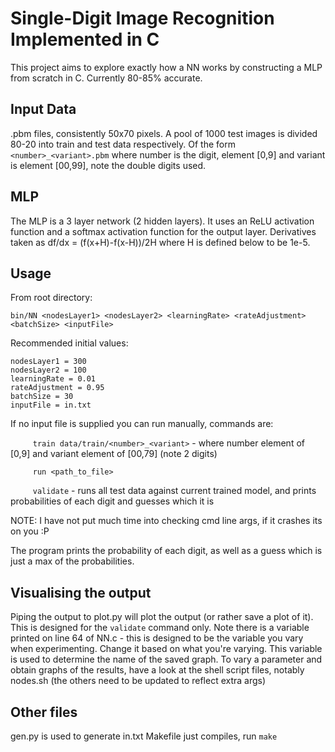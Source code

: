 # Single-Digit Image Recognition Implemented in C

This project aims to explore exactly how a NN works by constructing a MLP from scratch in C.
Currently 80-85% accurate.

## Input Data
.pbm files, consistently 50x70 pixels. A pool of 1000 test images is divided 80-20 into train and test data respectively.
Of the form ```<number>_<variant>.pbm``` where number is the digit, element [0,9] and variant is element [00,99], note the double digits used.

## MLP
The MLP is a 3 layer network (2 hidden layers). It uses an ReLU activation function and a softmax activation function for the output layer. Derivatives taken as df/dx = (f(x+H)-f(x-H))/2H where H is defined below to be 1e-5.

## Usage
From root directory:

```bin/NN <nodesLayer1> <nodesLayer2> <learningRate> <rateAdjustment> <batchSize> <inputFile>```

Recommended initial values:

	nodesLayer1 = 300
	nodesLayer2 = 100
	learningRate = 0.01
	rateAdjustment = 0.95
	batchSize = 30
	inputFile = in.txt

If no input file is supplied you can run manually, commands are:

```		train data/train/<number>_<variant>```
			- where number element of [0,9] and variant element of [00,79] (note 2 digits)

```		run <path_to_file>```

```		validate```
			- runs all test data against current trained model, and prints probabilities of each digit and guesses which it is

NOTE: I have not put much time into checking cmd line args, if it crashes its on you :P

The program prints the probability of each digit, as well as a guess which is just a max of the probabilities.

## Visualising the output
Piping the output to plot.py will plot the output (or rather save a plot of it). This is designed for the ```validate``` command only. Note there is a variable printed on line 64 of NN.c - this is designed to be the variable you vary when experimenting. Change it based on what you're varying. This variable is used to determine the name of the saved graph.
To vary a parameter and obtain graphs of the results, have a look at the shell script files, notably nodes.sh (the others need to be updated to reflect extra args)

## Other files
gen.py is used to generate in.txt
Makefile just compiles, run ```make```